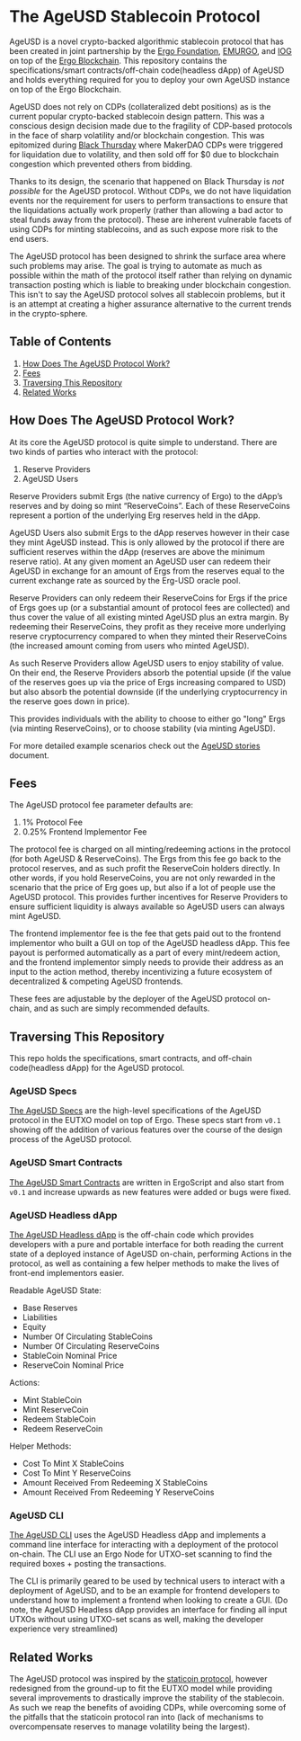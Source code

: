 # The AgeUSD Stablecoin Protocol

AgeUSD is a novel crypto-backed algorithmic stablecoin protocol that has been created in joint partnership by the [Ergo Foundation](https://ergoplatform.org/en/foundation/), [EMURGO](https://emurgo.io/), and [IOG](https://iohk.io/en/about/) on top of the [Ergo Blockchain](https://ergoplatform.org/). This repository contains the specifications/smart contracts/off-chain code(headless dApp) of AgeUSD and holds everything required for you to deploy your own AgeUSD instance on top of the Ergo Blockchain.

AgeUSD does not rely on CDPs (collateralized debt positions) as is the current popular crypto-backed stablecoin design pattern. This was a conscious design decision made due to the fragility of CDP-based protocols in the face of sharp volatility and/or blockchain congestion. This was epitomized during [Black Thursday](https://forum.makerdao.com/t/black-thursday-response-thread/1433) where MakerDAO CDPs were triggered for liquidation due to volatility, and then sold off for $0 due to blockchain congestion which prevented others from bidding.

Thanks to its design, the scenario that happened on Black Thursday is _not possible_ for the AgeUSD protocol. Without CDPs, we do not have liquidation events nor the requirement for users to perform transactions to ensure that the liquidations actually work properly (rather than allowing a bad actor to steal funds away from the protocol). These are inherent vulnerable facets of using CDPs for minting stablecoins, and as such expose more risk to the end users.

The AgeUSD protocol has been designed to shrink the surface area where such problems may arise. The goal is trying to automate as much as possible within the math of the protocol itself rather than relying on dynamic transaction posting which is liable to breaking under blockchain congestion. This isn't to say the AgeUSD protocol solves all stablecoin problems, but it is an attempt at creating a higher assurance alternative to the current trends in the crypto-sphere.

## Table of Contents

1. [How Does The AgeUSD Protocol Work?](#how-does-the-ageusd-protocol-work-)
2. [Fees](#fees)
3. [Traversing This Repository](#traversing-this-repository)
4. [Related Works](#related-works)

## How Does The AgeUSD Protocol Work?

At its core the AgeUSD protocol is quite simple to understand. There are two kinds of parties who interact with the protocol:

1. Reserve Providers
2. AgeUSD Users

Reserve Providers submit Ergs (the native currency of Ergo) to the dApp’s reserves and by doing so mint “ReserveCoins”. Each of these ReserveCoins represent a portion of the underlying Erg reserves held in the dApp.

AgeUSD Users also submit Ergs to the dApp reserves however in their case they mint AgeUSD instead. This is only allowed by the protocol if there are sufficient reserves within the dApp (reserves are above the minimum reserve ratio). At any given moment an AgeUSD user can redeem their AgeUSD in exchange for an amount of Ergs from the reserves equal to the current exchange rate as sourced by the Erg-USD oracle pool.

Reserve Providers can only redeem their ReserveCoins for Ergs if the price of Ergs goes up (or a substantial amount of protocol fees are collected) and thus cover the value of all existing minted AgeUSD plus an extra margin. By redeeming their ReserveCoins, they profit as they receive more underlying reserve cryptocurrency compared to when they minted their ReserveCoins (the increased amount coming from users who minted AgeUSD).

As such Reserve Providers allow AgeUSD users to enjoy stability of value. On their end, the Reserve Providers absorb the potential upside (if the value of the reserves goes up via the price of Ergs increasing compared to USD) but also absorb the potential downside (if the underlying cryptocurrency in the reserve goes down in price).

This provides individuals with the ability to choose to either go "long" Ergs (via minting ReserveCoins), or to choose stability (via minting AgeUSD).

For more detailed example scenarios check out the [AgeUSD stories](docs/stories.md) document.

## Fees

The AgeUSD protocol fee parameter defaults are:

1. 1% Protocol Fee
2. 0.25% Frontend Implementor Fee

The protocol fee is charged on all minting/redeeming actions in the protocol (for both AgeUSD & ReserveCoins). The Ergs from this fee go back to the protocol reserves, and as such profit the ReserveCoin holders directly. In other words, if you hold ReserveCoins, you are not only rewarded in the scenario that the price of Erg goes up, but also if a lot of people use the AgeUSD protocol. This provides further incentives for Reserve Providers to ensure sufficient liquidity is always available so AgeUSD users can always mint AgeUSD.

The frontend implementor fee is the fee that gets paid out to the frontend implementor who built a GUI on top of the AgeUSD headless dApp. This fee payout is performed automatically as a part of every mint/redeem action, and the frontend implementor simply needs to provide their address as an input to the action method, thereby incentivizing a future ecosystem of decentralized & competing AgeUSD frontends.

These fees are adjustable by the deployer of the AgeUSD protocol on-chain, and as such are simply recommended defaults.

## Traversing This Repository

This repo holds the specifications, smart contracts, and off-chain code(headless dApp) for the AgeUSD protocol.

### AgeUSD Specs

[The AgeUSD Specs](ageusd-specs) are the high-level specifications of the AgeUSD protocol in the EUTXO model on top of Ergo. These specs start from `v0.1` showing off the addition of various features over the course of the design process of the AgeUSD protocol.

### AgeUSD Smart Contracts

[The AgeUSD Smart Contracts](ageusd-smart-contracts) are written in ErgoScript and also start from `v0.1` and increase upwards as new features were added or bugs were fixed.

### AgeUSD Headless dApp

[The AgeUSD Headless dApp](ageusd-headless) is the off-chain code which provides developers with a pure and portable interface for both reading the current state of a deployed instance of AgeUSD on-chain, performing Actions in the protocol, as well as containing a few helper methods to make the lives of front-end implementors easier.

Readable AgeUSD State:

- Base Reserves
- Liabilities
- Equity
- Number Of Circulating StableCoins
- Number Of Circulating ReserveCoins
- StableCoin Nominal Price
- ReserveCoin Nominal Price

Actions:

- Mint StableCoin
- Mint ReserveCoin
- Redeem StableCoin
- Redeem ReserveCoin

Helper Methods:

- Cost To Mint X StableCoins
- Cost To Mint Y ReserveCoins
- Amount Received From Redeeming X StableCoins
- Amount Received From Redeeming Y ReserveCoins

### AgeUSD CLI

[The AgeUSD CLI](ageusd-cli) uses the AgeUSD Headless dApp and implements a command line interface for interacting with a deployment of the protocol on-chain. The CLI use an Ergo Node for UTXO-set scanning to find the required boxes + posting the transactions.

The CLI is primarily geared to be used by technical users to interact with a deployment of AgeUSD, and to be an example for frontend developers to understand how to implement a frontend when looking to create a GUI. (Do note, the AgeUSD Headless dApp provides an interface for finding all input UTXOs without using UTXO-set scans as well, making the developer experience very streamlined)

## Related Works

The AgeUSD protocol was inspired by the [staticoin protocol](http://staticoin.com/whitepaper.pdf), however redesigned from the ground-up to fit the EUTXO model while providing several improvements to drastically improve the stability of the stablecoin. As such we reap the benefits of avoiding CDPs, while overcoming some of the pitfalls that the staticoin protocol ran into (lack of mechanisms to overcompensate reserves to manage volatility being the largest).
